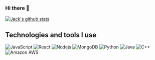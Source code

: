 ### Hi there 👋

[![Jack's github stats](https://github-readme-stats.vercel.app/api?username=jackdelahunt&count_private=true&show_icons=true&theme=bear)](https://jackdelahunt.github.io)

## Technologies and tools I use

![JavaScript](https://img.shields.io/badge/-JavaScript-black?style=flat-square&logo=javascript) ![React](https://img.shields.io/badge/-React-black?style=flat-square&logo=react) ![Nodejs](https://img.shields.io/badge/-Nodejs-black?style=flat-square&logo=Node.js) ![MongoDB](https://img.shields.io/badge/-MongoDB-black?style=flat-square&logo=mongodb) ![Python](https://img.shields.io/badge/-Python-black?style=flat-square&logo=Python) ![Java](https://img.shields.io/badge/-java-E34A86?style=flat-square&logo=Java) ![C++](https://img.shields.io/badge/-C++-00599C?style=flat-square&logo=c) ![Amazon AWS](https://img.shields.io/badge/Amazon%20AWS-232F3E?style=flat-square&logo=amazon-aws)

